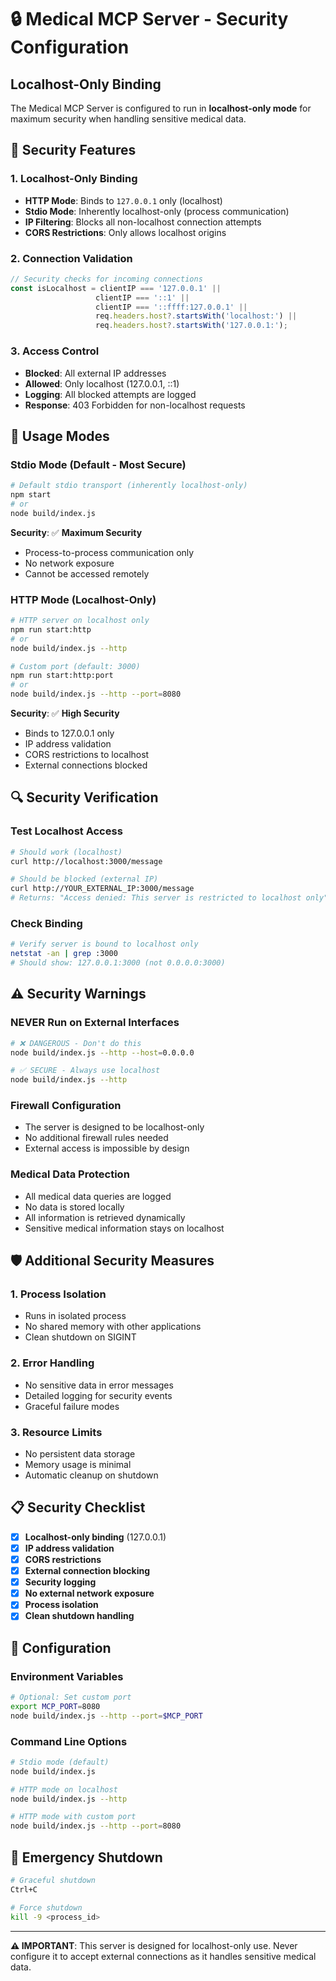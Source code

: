 # 🔒 Medical MCP Server - Security Configuration

## Localhost-Only Binding

The Medical MCP Server is configured to run in **localhost-only mode** for maximum security when handling sensitive medical data.

## 🚨 Security Features

### **1. Localhost-Only Binding**
- **HTTP Mode**: Binds to `127.0.0.1` only (localhost)
- **Stdio Mode**: Inherently localhost-only (process communication)
- **IP Filtering**: Blocks all non-localhost connection attempts
- **CORS Restrictions**: Only allows localhost origins

### **2. Connection Validation**
```typescript
// Security checks for incoming connections
const isLocalhost = clientIP === '127.0.0.1' || 
                   clientIP === '::1' || 
                   clientIP === '::ffff:127.0.0.1' ||
                   req.headers.host?.startsWith('localhost:') ||
                   req.headers.host?.startsWith('127.0.0.1:');
```

### **3. Access Control**
- **Blocked**: All external IP addresses
- **Allowed**: Only localhost (127.0.0.1, ::1)
- **Logging**: All blocked attempts are logged
- **Response**: 403 Forbidden for non-localhost requests

## 🚀 Usage Modes

### **Stdio Mode (Default - Most Secure)**
```bash
# Default stdio transport (inherently localhost-only)
npm start
# or
node build/index.js
```

**Security**: ✅ **Maximum Security**
- Process-to-process communication only
- No network exposure
- Cannot be accessed remotely

### **HTTP Mode (Localhost-Only)**
```bash
# HTTP server on localhost only
npm run start:http
# or
node build/index.js --http

# Custom port (default: 3000)
npm run start:http:port
# or
node build/index.js --http --port=8080
```

**Security**: ✅ **High Security**
- Binds to 127.0.0.1 only
- IP address validation
- CORS restrictions to localhost
- External connections blocked

## 🔍 Security Verification

### **Test Localhost Access**
```bash
# Should work (localhost)
curl http://localhost:3000/message

# Should be blocked (external IP)
curl http://YOUR_EXTERNAL_IP:3000/message
# Returns: "Access denied: This server is restricted to localhost only"
```

### **Check Binding**
```bash
# Verify server is bound to localhost only
netstat -an | grep :3000
# Should show: 127.0.0.1:3000 (not 0.0.0.0:3000)
```

## ⚠️ Security Warnings

### **NEVER Run on External Interfaces**
```bash
# ❌ DANGEROUS - Don't do this
node build/index.js --http --host=0.0.0.0

# ✅ SECURE - Always use localhost
node build/index.js --http
```

### **Firewall Configuration**
- The server is designed to be localhost-only
- No additional firewall rules needed
- External access is impossible by design

### **Medical Data Protection**
- All medical data queries are logged
- No data is stored locally
- All information is retrieved dynamically
- Sensitive medical information stays on localhost

## 🛡️ Additional Security Measures

### **1. Process Isolation**
- Runs in isolated process
- No shared memory with other applications
- Clean shutdown on SIGINT

### **2. Error Handling**
- No sensitive data in error messages
- Detailed logging for security events
- Graceful failure modes

### **3. Resource Limits**
- No persistent data storage
- Memory usage is minimal
- Automatic cleanup on shutdown

## 📋 Security Checklist

- [x] **Localhost-only binding** (127.0.0.1)
- [x] **IP address validation**
- [x] **CORS restrictions**
- [x] **External connection blocking**
- [x] **Security logging**
- [x] **No external network exposure**
- [x] **Process isolation**
- [x] **Clean shutdown handling**

## 🔧 Configuration

### **Environment Variables**
```bash
# Optional: Set custom port
export MCP_PORT=8080
node build/index.js --http --port=$MCP_PORT
```

### **Command Line Options**
```bash
# Stdio mode (default)
node build/index.js

# HTTP mode on localhost
node build/index.js --http

# HTTP mode with custom port
node build/index.js --http --port=8080
```

## 🚨 Emergency Shutdown

```bash
# Graceful shutdown
Ctrl+C

# Force shutdown
kill -9 <process_id>
```

---

**⚠️ IMPORTANT**: This server is designed for localhost-only use. Never configure it to accept external connections as it handles sensitive medical data.